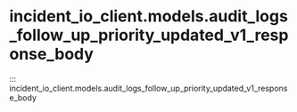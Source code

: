 # incident_io_client.models.audit_logs_follow_up_priority_updated_v1_response_body

::: incident_io_client.models.audit_logs_follow_up_priority_updated_v1_response_body
